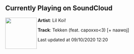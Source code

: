 ## Currently Playing on SoundCloud

[<img align="left" width="100" src="https://i1.sndcdn.com/artworks-1XJQWS0fPUmDVIKd-BYlYJQ-t50x50.jpg">](https://soundcloud.com/lilkoiofficial/tekken-feat-capoxxo3-naawoj)

**Artist**: Lil Koi! 

**Track**: Tekken (feat. capoxxo<3) [+ naawoj]

Last updated at 09/10/2020 12:20
